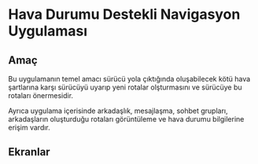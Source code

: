 # Hava Durumu Destekli Navigasyon Uygulaması

## Amaç
Bu uygulamanın temel amacı sürücü yola çıktığında oluşabilecek kötü hava şartlarına karşı sürücüyü uyarıp yeni rotalar olşturmasını ve sürücüye bu rotaları önermesidir.

Ayrıca uygulama içerisinde arkadaşlık, mesajlaşma, sohbet grupları, arkadaşların oluşturduğu rotaları görüntüleme ve hava durumu bilgilerine erişim vardır.

## Ekranlar
